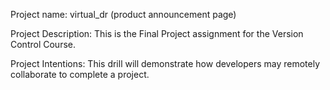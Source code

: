 Project name:            virtual_dr (product announcement page)

Project Description:     This is the Final Project assignment for the Version Control Course.

Project Intentions:      This drill will demonstrate how developers may remotely collaborate to complete a project.
